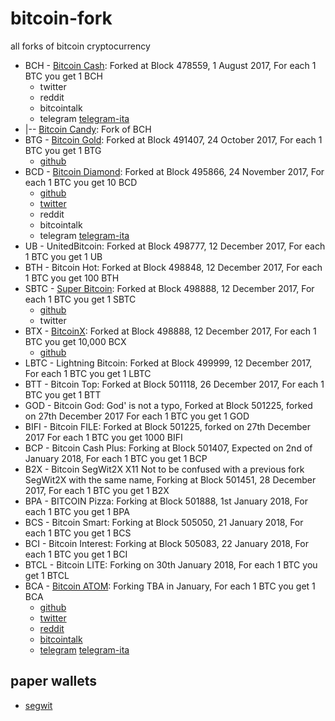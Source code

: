 # bitcoin-fork
all forks of bitcoin cryptocurrency

* BCH - [Bitcoin Cash](https://www.bitcoincash.org/): Forked at Block 478559, 1 August 2017, For each 1 BTC you get 1 BCH
  * twitter
  * reddit
  * bitcointalk
  * telegram [telegram-ita](http://t.me/bitcoinitalia/325262)
* |-- [Bitcoin Candy](http://bitcoincandy.one/index_EN.html): Fork of BCH
* BTG - [Bitcoin Gold](https://bitcoingold.org/): Forked at Block 491407, 24 October 2017, For each 1 BTC you get 1 BTG
  * [github](https://github.com/BTCGPU/BTCGPU)
* BCD - [Bitcoin Diamond](http://btcd.io/): Forked at Block 495866, 24 November 2017, For each 1 BTC you get 10 BCD
  * [github](https://github.com/eveybcd/BitcoinDiamond)
  * [twitter](https://twitter.com/BitcoinDiamond_)
  * reddit
  * bitcointalk
  * telegram [telegram-ita](https://t.me/BitcoinDiamondItalia)
* UB - UnitedBitcoin: Forked at Block 498777, 12 December 2017, For each 1 BTC you get 1 UB
* BTH - Bitcoin Hot: Forked at Block 498848, 12 December 2017, For each 1 BTC you get 100 BTH
* SBTC - [Super Bitcoin](http://supersmartbitcoin.com/): Forked at Block 498888, 12 December 2017, For each 1 BTC you get 1 SBTC
  * [github](https://github.com/superbitcoin/SuperBitcoin)
  * twitter
* BTX - [BitcoinX](https://www.bitcore.cc/): Forked at Block 498888, 12 December 2017, For each 1 BTC you get 10,000 BCX
  * [github](https://github.com/LIMXTEC/BitCore/releases)
* LBTC - Lightning Bitcoin: Forked at Block 499999, 12 December 2017, For each 1 BTC you get 1 LBTC
* BTT - Bitcoin Top: Forked at Block 501118, 26 December 2017, For each 1 BTC you get 1 BTT
* GOD - Bitcoin God: God' is not a typo, Forked at Block 501225, forked on 27th December 2017 For each 1 BTC you get 1 GOD
* BIFI - Bitcoin FILE: Forked at Block 501225, forked on 27th December 2017 For each 1 BTC you get 1000 BIFI
* BCP - Bitcoin Cash Plus: Forking at Block 501407, Expected on 2nd of January 2018, For each 1 BTC you get 1 BCP
* B2X - Bitcoin SegWit2X X11 Not to be confused with a previous fork SegWit2X with the same name, Forking at Block 501451, 28 December 2017, For each 1 BTC you get 1 B2X
* BPA - BITCOIN Pizza: Forking at Block 501888, 1st January 2018, For each 1 BTC you get 1 BPA
* BCS - Bitcoin Smart: Forking at Block 505050, 21 January 2018, For each 1 BTC you get 1 BCS
* BCI - Bitcoin Interest: Forking at Block 505083, 22 January 2018, For each 1 BTC you get 1 BCI
* BTCL - Bitcoin LITE: Forking on 30th January 2018, For each 1 BTC you get 1 BTCL
* BCA - [Bitcoin ATOM](https://bitcoinatom.io/): Forking TBA in January, For each 1 BTC you get 1 BCA
  * [github](https://github.com/bitcoin-atom)
  * [twitter](https://twitter.com/atombitcoin)
  * [reddit](https://www.reddit.com/user/BitcoinAtom)
  * [bitcointalk](https://bitcointalk.org/index.php?topic=2515675.0)
  * [telegram](https://t.me/bitcoinatom) [telegram-ita](https://t.me/bitcoinatomitalia)



## paper wallets
* [segwit](https://github.com/coinables/segwitaddress)
